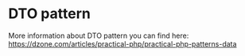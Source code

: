 # DTO pattern
More information about DTO pattern you can find here:
https://dzone.com/articles/practical-php/practical-php-patterns-data